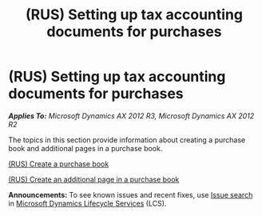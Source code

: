 ﻿---
title: (RUS) Setting up tax accounting documents for purchases
TOCTitle: (RUS) Setting up tax accounting documents for purchases
ms:assetid: 8b4f24e7-9e44-4034-bbe0-ed18226cf3a6
ms:mtpsurl: https://technet.microsoft.com/en-us/library/JJ678462(v=AX.60)
ms:contentKeyID: 49387691
ms.date: 04/18/2014
mtps_version: v=AX.60
---

# (RUS) Setting up tax accounting documents for purchases 


_**Applies To:** Microsoft Dynamics AX 2012 R3, Microsoft Dynamics AX 2012 R2_

The topics in this section provide information about creating a purchase book and additional pages in a purchase book.

[(RUS) Create a purchase book](rus-create-a-purchase-book.md)

[(RUS) Create an additional page in a purchase book](rus-create-an-additional-page-in-a-purchase-book.md)

  
**Announcements:** To see known issues and recent fixes, use [Issue search](http://go.microsoft.com/fwlink/?linkid=389258) in [Microsoft Dynamics Lifecycle Services](http://go.microsoft.com/fwlink/?linkid=306505) (LCS).


